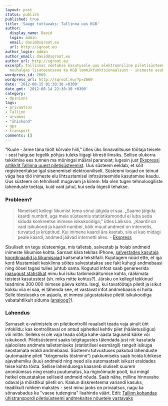 ```yaml
---
layout: post
status: publish
published: true
title: 'Saage tuttavaks: Tallinna uus KGB'
author:
  display_name: David
  login: admin
  email: david@sqroot.eu
  url: http://sqroot.eu
author_login: admin
author_email: david@sqroot.eu
author_url: http://sqroot.eu
excerpt: Tallinnas võetakse kasutusele uus elektrooniline piletisüsteem, mis pakub
  muuhulgas lisateenusena ka KGB lemmikfunktsionaalsust - inimeste asukoha jälgimist.
wordpress_id: 2669
wordpress_url: http://sqroot.eu/?p=2669
date: '2012-08-15 01:30:38 +0300'
date_gmt: '2012-08-14 22:30:38 +0300'
category:
- Opinions
tags:
- privaatsus
- Tallinn
- arvamus
- "ühiskond"
- gps
- transport
comments: []
---
```

"Kuule - ärme täna töölt kõrvale hiili," ütles üks linnavalitsuse töötaja teisele - sest haiguse tegelik põhjus tuleks liigagi kiiresti ilmsiks. Sellise olukorra tekkimise ees tunnen ma mõningal määral paranoiat; lugesin just <a href="http://www.ekspress.ee/news/paevauudised/eestiuudised/saage-tuttavaks-tallinna-uus-piletisusteem.d?id=64822546">Ekspressi artikklit Tallinna uuest piletisüsteemist</a>.
Uus süsteem eeldab, et sõit registreeritakse igal sisenemisel elektrooniliselt. Süsteemi loojad on teinud väga hea töö inimeste elu lihtsustamisel infosüsteemide kasutamise kaudu. Uus süsteem on tehniliselt mugavam ja kiirem. Ma olen tugev tehnoloogiliste lahenduste toetaja, kuid vaid juhul, kui seda õigesti tehakse.
<h3 style="text-align: justify;">Probleem?</h3>
<blockquote>
Nimeliselt kellegi liikumist tema sõnul jälgida ei saa. „Saame jälgida kaardi numbrit, aga meie süsteemis statistikamoodul ei luba seda siduda konkreetse inimese isikukoodiga,” ütles Laiksoo. „Kaardil on vaid isikukood ja kaardi number, kõik muud andmed on internetis, turvatud ja krüptitud. Kui inimene kaardi ära kaotab, siis ei kao midagi peale kaardi, andmed jäävad internetti alles. - <a href="http://www.ekspress.ee/news/paevauudised/eestiuudised/saage-tuttavaks-tallinna-uus-piletisusteem.d?id=64822546">Ekspress</a>
</blockquote>
Sisuliselt on tegu süsteemiga, mis talletab, salvestab ja hoiab andmeid inimeste liikumise kohta. Sarnast kära tekitas iPhone, <a href="http://macgateway.com/news-and-rumors/iphone-and-ipad-save-gps-location-history-on-your-computer/">salvestades kasutaja koordinaadid ja liikumisajad</a> kaitsmata tekstifaili. Kujutagem nüüd ette, et iga kord Mustamäelt kesklinna sõites salvestatakse see fakt kuhugi andmebaasi ning öösel tagasi tulles juhtub sama.<a id="more"></a><a id="more-2669"></a>
Kogutud infost saab genereerida <a href="http://crowdflow.net/wp-content/uploads/2011/07/firefly2.png">igasugust statistikat</a> minu kui isiku tarbimiskäitumise kohta, rääkimata teistest kasutustest (sh. miks mitte kohtus?). Järsku on kellegil tekkinud teadmine 300 000 inimese päeva kohta. Isegi, kui tavatöötaja piletit ja isikut kokku viia ei saa, ei tähenda see, et vastavat infot andmebaasis ei hoita. Selle tõestuseks on asjaolu, et inimesi julgustatakse piletit isikukoodiga vabatahtlikult siduma (<a href="http://sinurimi.rimi.ee/reeglid.html">analoog?</a>).
<h3 style="text-align: justify;">Lahendus</h3>
Sarnaselt e-valimistele on piletikontrollil reaalselt teada vaja ainult üht infokildu: kas kontrollitaval on antud ajahetkel kehtiv pilet (hääletusõigus) või mitte. Selleks ei ole vaja teada sõitja kahe-aasta taguseid käike või isikukoodi.
Piletisüsteemi saaks telgitagustes täiendada just nii: kasutada ajalooliste andmete talletamiseks (statistilisel eesmärgil) rangelt isikuga seostamata eraldi andmebaasi. Süsteemi tutvustuses pakutud lahenduste (automaatne pileti "kõrgemaks tõstmine") pakkumiseks saab hoida lühikese ajavahemiku (kuu) andmeid ning need siis automaatselt isikust eraldades teise kohta tõsta.
Sellise lahendusega kaasneb oluliselt suurem anonüümsus ning eraelu puutumatus, ka riigivõimude poolt, kui mingil hetkel otsustatakse selliseid andmeid nõuda.
Saab näha, milline hinnavahe odaval ja mõistlikul piletil on. Kaalun diskreetsema variandi kasuks, teadlikult rohkem makstes - sest minu jaoks on privaatsus, nagu ka sõnavabadus ka "vaese tudengina" lisahinda väärt.
Edit: <a href="http://www.tallinncity.ee/1225590/tallinn-kohandas-uhistranspordi-piletisusteemi-andmekaitse-nouetele-vastavaks">Tallinn kohandas ühistranspordi piletisüsteemi andmekaitse nõuetele vastavaks</a>
